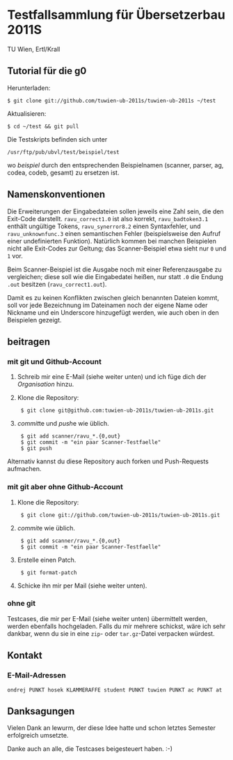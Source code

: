 # Testfallsammlung für Übersetzerbau 2011S

TU Wien, Ertl/Krall

## Tutorial für die g0

Herunterladen:

    $ git clone git://github.com/tuwien-ub-2011s/tuwien-ub-2011s ~/test

Aktualisieren:

    $ cd ~/test && git pull

Die Testskripts befinden sich unter

    /usr/ftp/pub/ubvl/test/beispiel/test

wo _beispiel_ durch den entsprechenden Beispielnamen (scanner, parser, ag, codea, codeb, gesamt) zu ersetzen ist.

## Namenskonventionen

Die Erweiterungen der Eingabedateien sollen jeweils eine Zahl sein, die den Exit-Code darstellt. `ravu_correct1.0` ist also korrekt, `ravu_badtoken3.1` enthält ungültige Tokens, `ravu_synerror8.2` einen Syntaxfehler, und `ravu_unknownfunc.3` einen semantischen Fehler (beispielsweise den Aufruf einer undefinierten Funktion). Natürlich kommen bei manchen Beispielen nicht alle Exit-Codes zur Geltung; das Scanner-Beispiel etwa sieht nur `0` und `1` vor.

Beim Scanner-Beispiel ist die Ausgabe noch mit einer Referenzausgabe zu vergleichen; diese soll wie die Eingabedatei heißen, nur statt `.0` die Endung `.out` besitzen (`ravu_correct1.out`).

Damit es zu keinen Konflikten zwischen gleich benannten Dateien kommt, soll vor jede Bezeichnung im Dateinamen noch der eigene Name oder Nickname und ein Underscore hinzugefügt werden, wie auch oben in den Beispielen gezeigt.

## beitragen

### mit git und Github-Account

1. Schreib mir eine E-Mail (siehe weiter unten) und ich füge dich der *Organisation* hinzu.

2. Klone die Repository:

        $ git clone git@github.com:tuwien-ub-2011s/tuwien-ub-2011s.git

3. *commit*te und *push*e wie üblich.

        $ git add scanner/ravu_*.{0,out}
        $ git commit -m "ein paar Scanner-Testfaelle"
        $ git push

Alternativ kannst du diese Repository auch forken und Push-Requests aufmachen.

### mit git aber ohne Github-Account

1. Klone die Repository:

        $ git clone git://github.com/tuwien-ub-2011s/tuwien-ub-2011s.git

2. *commit*e wie üblich.

        $ git add scanner/ravu_*.{0,out}
        $ git commit -m "ein paar Scanner-Testfaelle"

3. Erstelle einen Patch.

        $ git format-patch

4. Schicke ihn mir per Mail (siehe weiter unten).

### ohne git

Testcases, die mir per E-Mail (siehe weiter unten) übermittelt werden, werden ebenfalls hochgeladen. Falls du mir mehrere schickst, wäre ich sehr dankbar, wenn du sie in eine `zip`- oder `tar.gz`-Datei verpacken würdest.

## Kontakt

### E-Mail-Adressen

    ondrej PUNKT hosek KLAMMERAFFE student PUNKT tuwien PUNKT ac PUNKT at

## Danksagungen

Vielen Dank an lewurm, der diese Idee hatte und schon letztes Semester erfolgreich umsetzte.

Danke auch an alle, die Testcases beigesteuert haben. :-)
